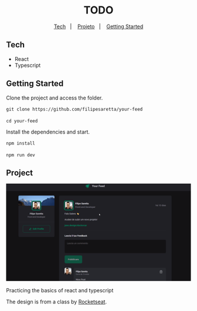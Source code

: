 <h1 align="center"> TODO </h1>

<p align="center">
  <a href="#tech">Tech</a>&nbsp;&nbsp;&nbsp;|&nbsp;&nbsp;&nbsp;
  <a href="#project">Projeto</a>&nbsp;&nbsp;&nbsp;|&nbsp;&nbsp;&nbsp;
  <a href="#getting-started">Getting Started</a>
</p>


## Tech

- React
- Typescript



## Getting Started

Clone the project and access the folder.

```
git clone https://github.com/filipesaretta/your-feed

cd your-feed
```

Install the dependencies and start.

``` 
npm install

npm run dev
```

## Project 

![Working Project](./src/assets/feed-gif.gif)

Practicing the basics of react and typescript

The design is from a class by [Rocketseat](https://github.com/rocketseat-content).